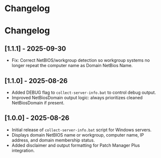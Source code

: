 # Changelog

# Changelog

## [1.1.1] - 2025-09-30
- Fix: Correct NetBIOS/workgroup detection so workgroup systems no longer repeat the computer name as Domain NetBios Name.

## [1.1.0] - 2025-08-26
- Added DEBUG flag to `collect-server-info.bat` to control debug output.
- Improved NetBiosDomain output logic: always prioritizes cleaned NetBiosDomain if present.

## [1.0.0] - 2025-08-26
- Initial release of `collect-server-info.bat` script for Windows servers.
- Displays domain NetBIOS name or workgroup, computer name, IP address, and domain membership status.
- Added disclaimer and output formatting for Patch Manager Plus integration.
